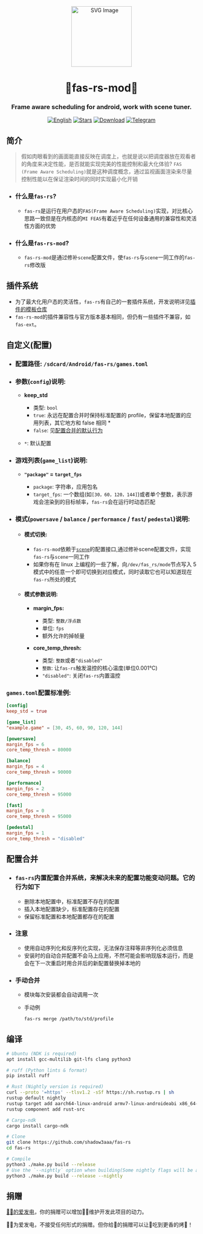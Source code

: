 <div align="center">

<img src="assets/icon.svg" width="160" height="160" style="display: block; margin: 0 auto;" alt="SVG Image">

# **🐶fas-rs-mod🐶**

### Frame aware scheduling for android, work with scene tuner.

[![English][readme-en-badge]][readme-en-url]
[![Stars][stars-badge]][stars-url]
[![Download][download-badge]][download-url]
[![Telegram][telegram-badge]][telegram-url]

</div>

[readme-en-badge]: https://img.shields.io/badge/README-English-blue.svg?style=for-the-badge&logo=readme
[readme-en-url]: README_EN.md
[stars-badge]: https://img.shields.io/github/stars/DdogezD/fas-rs-mod?style=for-the-badge&logo=github
[stars-url]: https://github.com/DdogezD/fas-rs-mod
[download-badge]: https://img.shields.io/github/downloads/DdogezD/fas-rs-mod/total?style=for-the-badge
[download-url]: https://github.com/DdogezD/fas-rs-mod/releases/latest
[telegram-badge]: https://img.shields.io/badge/Group-blue?style=for-the-badge&logo=telegram&label=Telegram-Topic
[telegram-url]: https://t.me/fas_rs_official/228

## **简介**

> 假如肉眼看到的画面能直接反映在调度上，也就是说以把调度器放在观看者的角度来决定性能，是否就能实现完美的性能控制和最大化体验? `FAS (Frame Aware Scheduling)`就是这种调度概念，通过监视画面渲染来尽量控制性能以在保证渲染时间的同时实现最小化开销

- ### **什么是`fas-rs`?**

  - `fas-rs`是运行在用户态的`FAS(Frame Aware Scheduling)`实现，对比核心思路一致但是在内核态的`MI FEAS`有着近乎在任何设备通用的兼容性和灵活性方面的优势
 
- ### **什么是`fas-rs-mod`?**

  - `fas-rs-mod`是通过修补`scene`配置文件，使`fas-rs`与`scene`一同工作的`fas-rs`修改版

## **插件系统**

- 为了最大化用户态的灵活性，`fas-rs`有自己的一套插件系统，开发说明详见[插件的模板仓库](https://github.com/shadow3aaa/fas-rs-extension-module-template)
- `fas-rs-mod`的插件兼容性与官方版本基本相同，但仍有一些插件不兼容，如`fas-ext`。

## **自定义(配置)**

- ### **配置路径: `/sdcard/Android/fas-rs/games.toml`**

- ### **参数(`config`)说明:**

  - **keep_std**

    - 类型: `bool`
    - `true`: 永远在配置合并时保持标准配置的 profile，保留本地配置的应用列表，其它地方和 false 相同 \*
    - `false`: 见[配置合并的默认行为](#配置合并)

  - `*`: 默认配置

- ### **游戏列表(`game_list`)说明:**

  - **`"package"` = `target_fps`**

    - `package`: 字符串，应用包名
    - `target_fps`: 一个数组(如`[30，60，120，144]`)或者单个整数，表示游戏会渲染到的目标帧率，`fas-rs`会在运行时动态匹配

- ### **模式(`powersave` / `balance` / `performance` / `fast`/ `pedestal`)说明:**

  - #### **模式切换:**

    - `fas-rs-mod`依赖于[`scene`](http://vtools.omarea.com)的配置接口,通过修补scene配置文件，实现`fas-rs`与`scene`一同工作
    - 如果你有在 linux 上编程的一些了解，向`/dev/fas_rs/mode`节点写入 5 模式中的任意一个即可切换到对应模式，同时读取它也可以知道现在`fas-rs`所处的模式

  - #### **模式参数说明:**

    - **margin_fps:**

      - 类型: `整数/浮点数`
      - 单位: `fps`
      - 额外允许的掉帧量

    - **core_temp_thresh:**

      - 类型: `整数`或者`"disabled"`
      - `整数`: 让`fas-rs`触发温控的核心温度(单位0.001℃)
      - `"disabled"`: 关闭`fas-rs`内置温控

### **`games.toml`配置标准例:**

```toml
[config]
keep_std = true

[game_list]
"example.game" = [30, 45, 60, 90, 120, 144]

[powersave]
margin_fps = 6
core_temp_thresh = 80000

[balance]
margin_fps = 4
core_temp_thresh = 90000

[performance]
margin_fps = 2
core_temp_thresh = 95000

[fast]
margin_fps = 0
core_temp_thresh = 95000

[pedestal]
margin_fps = 1
core_temp_thresh = "disabled"
```

## **配置合并**

- ### `fas-rs`内置配置合并系统，来解决未来的配置功能变动问题。它的行为如下

  - 删除本地配置中，标准配置不存在的配置
  - 插入本地配置缺少，标准配置存在的配置
  - 保留标准配置和本地配置都存在的配置

- ### 注意

  - 使用自动序列化和反序列化实现，无法保存注释等非序列化必须信息
  - 安装时的自动合并配置不会马上应用，不然可能会影响现版本运行，而是会在下一次重启时用合并后的新配置替换掉本地的

- ### 手动合并

  - 模块每次安装都会自动调用一次
  - 手动例

    ```bash
    fas-rs merge /path/to/std/profile
    ```

## **编译**

```bash
# Ubuntu (NDK is required)
apt install gcc-multilib git-lfs clang python3

# ruff (Python lints & format)
pip install ruff

# Rust (Nightly version is required)
curl --proto '=https' --tlsv1.2 -sSf https://sh.rustup.rs | sh
rustup default nightly
rustup target add aarch64-linux-android armv7-linux-androideabi x86_64-linux-android i686-linux-android
rustup component add rust-src

# Cargo-ndk
cargo install cargo-ndk

# Clone
git clone https://github.com/shadow3aaa/fas-rs
cd fas-rs

# Compile
python3 ./make.py build --release
# Use the `--nightly` option when building(Some nightly flags will be added to produce smaller artifacts)
python3 ./make.py build --release --nightly
```

## **捐赠**

[🐷🐷的爱发电](https://afdian.com/a/shadow3qaq)，你的捐赠可以增加🐷🐷维护开发此项目的动力。

🐶🐶为爱发电，不接受任何形式的捐赠。但你给🐷的捐赠可以让🐶吃到更香的烤🐷！
